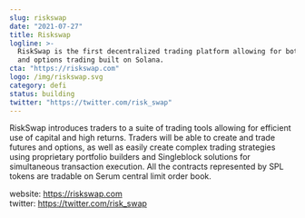```yaml
---
slug: riskswap
date: "2021-07-27"
title: Riskswap
logline: >-
  RiskSwap is the first decentralized trading platform allowing for both futures
  and options trading built on Solana.
cta: "https://riskswap.com"
logo: /img/riskswap.svg
category: defi
status: building
twitter: "https://twitter.com/risk_swap"
---
```


RiskSwap introduces traders to a suite of trading tools allowing for efficient use of capital and high returns. Traders will be able to create and trade futures and options, as well as easily create complex trading strategies using proprietary portfolio builders and Singleblock solutions for simultaneous transaction execution. All the contracts represented by SPL tokens are tradable on Serum central limit order book.


website: https://riskswap.com</br>
twitter: https://twitter.com/risk_swap</br>
